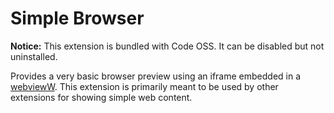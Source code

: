 # Simple Browser

**Notice:** This extension is bundled with Code OSS. It can be disabled but not uninstalled.

Provides a very basic browser preview using an iframe embedded in a [webviewW](). This extension is primarily meant to be used by other extensions for showing simple web content.
